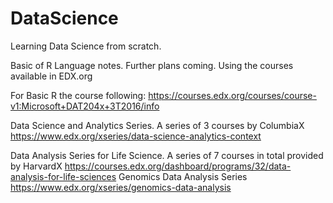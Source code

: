 # DataScience

Learning Data Science from scratch.

Basic of R Language notes. Further plans coming. Using the courses available in EDX.org

For Basic R the course following: 
https://courses.edx.org/courses/course-v1:Microsoft+DAT204x+3T2016/info

Data Science and Analytics Series. A series of 3 courses by ColumbiaX
https://www.edx.org/xseries/data-science-analytics-context


Data Analysis Series for Life Science. A series of 7 courses in total provided by HarvardX
https://courses.edx.org/dashboard/programs/32/data-analysis-for-life-sciences
Genomics Data Analysis Series
https://www.edx.org/xseries/genomics-data-analysis

